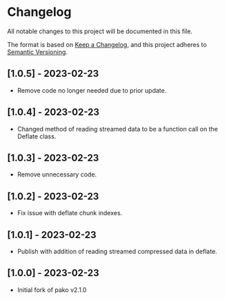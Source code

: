 # Changelog

All notable changes to this project will be documented in this file.

The format is based on [Keep a Changelog](https://keepachangelog.com/en/1.0.0/),
and this project adheres to [Semantic Versioning](https://semver.org/spec/v2.0.0.html).

## [1.0.5] - 2023-02-23

- Remove code no longer needed due to prior update.

## [1.0.4] - 2023-02-23

- Changed method of reading streamed data to be a function call on the Deflate class.

## [1.0.3] - 2023-02-23

- Remove unnecessary code.

## [1.0.2] - 2023-02-23

- Fix issue with deflate chunk indexes.

## [1.0.1] - 2023-02-23

- Publish with addition of reading streamed compressed data in deflate.

## [1.0.0] - 2023-02-23

- Initial fork of pako v2.1.0
